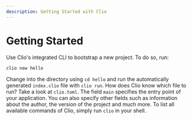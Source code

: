 ```yaml
---
description: Getting Started with Clio
---
```


# Getting Started

Use Clio's integrated CLI to bootstrap a new project. To do so, run:

```text
clio new hello
```

Change into the directory using `cd hello` and run the automatically generated `index.clio` file with `clio run`. How does Clio know which file to run? Take a look at `clio.toml`. The field `main` specifies the entry point of your application. You can also specify other fields such as information about the author, the version of the project and much more. To list all available commands of Clio, simply run `clio` in your shell.

